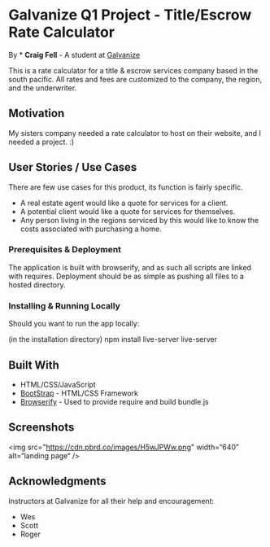 # Galvanize Q1 Project - Title/Escrow Rate Calculator
By * **Craig Fell** - A student at [Galvanize](https://galvanize.com)

This is a rate calculator for a title & escrow services company based in the south pacific.  All rates and fees are customized to the company, the region, and the underwriter.

## Motivation

My sisters company needed a rate calculator to host on their website, and I needed a project. :)


## User Stories / Use Cases
There are few use cases for this product, its function is fairly specific.

- A real estate agent would like a quote for services for a client.
- A potential client would like a quote for services for themselves.
- Any person living in the regions serviced by this would like to know the costs associated with purchasing a home.

### Prerequisites & Deployment

The application is built with browserify, and as such all scripts are linked with requires.  Deployment should be as simple as pushing all files to a hosted directory.  

### Installing & Running Locally

Should you want to run the app locally:

(in the installation directory)
npm install live-server
live-server

## Built With

* HTML/CSS/JavaScript
* [BootStrap](http://www.getbootstrap.com/) - HTML/CSS Framework
* [Browserify](https://http://browserify.org/) - Used to provide require and build bundle.js

## Screenshots
<img src="https://cdn.pbrd.co/images/H5wJPWw.png" width=“640” alt=“landing page“ />


## Acknowledgments

Instructors at Galvanize for all their help and encouragement:
* Wes
* Scott
* Roger
